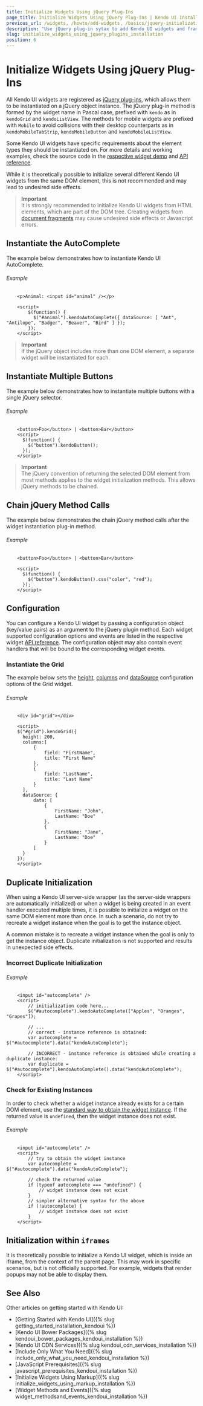 ```yaml
---
title: Initialize Widgets Using jQuery Plug-Ins
page_title: Initialize Widgets Using jQuery Plug-Ins | Kendo UI Installation
previous_url: /widgets, /howto/add-widgets, /basics/jquery-initialization, /intro/jquery-initialization
description: "Use jQuery plug-in sytax to add Kendo UI widgets and frameworks to your mobile website or web application."
slug: initialize_widgets_using_jquery_plugins_installation
position: 6
---
```


# Initialize Widgets Using jQuery Plug-Ins

All Kendo UI widgets are registered as [jQuery plug-ins](http://learn.jquery.com/plugins/), which allows them to be instantiated on a jQuery object instance.
The jQuery plug-in method is formed by the widget name in Pascal case, prefixed with `kendo` as in `kendoGrid` and `kendoListView`.
The methods for mobile widgets are prefixed with `Mobile` to avoid collisions with their desktop counterparts as in `kendoMobileTabStrip`, `kendoMobileButton` and `kendoMobileListView`.

Some Kendo UI widgets have specific requirements about the element types they should be instantiated on. For more details and working examples, check the source code in the [respective widget demo](http://demos.telerik.com/kendo-ui/) and [API reference](/api/javascript/kendo).

While it is theoretically possible to initialize several different Kendo UI widgets from the same DOM element, this is not recommended and may lead to undesired side effects.

> **Important**  
> It is strongly recommended to initialize Kendo UI widgets from HTML elements, which are part of the DOM tree.
Creating widgets from [document fragments](https://developer.mozilla.org/en-US/docs/Web/API/DocumentFragment) may cause undesired side effects or Javascript errors.

## Instantiate the AutoComplete

The example below demonstrates how to instantiate Kendo UI AutoComplete.

###### Example

```
	<p>Animal: <input id="animal" /></p>

	<script>
        $(function() {
          $("#animal").kendoAutoComplete({ dataSource: [ "Ant", "Antilope", "Badger", "Beaver", "Bird" ] });
        });
    </script>
```

> **Important**  
> If the jQuery object includes more than one DOM element, a separate widget will be instantiated for each.

## Instantiate Multiple Buttons

The example below demonstrates how to instantiate multiple buttons with a single jQuery selector.

###### Example

```
    <button>Foo</button> | <button>Bar</button>
    <script>
      $(function() {
        $("button").kendoButton();
      });
    </script>
```

> **Important**  
> The jQuery convention of returning the selected DOM element from most methods applies to the widget initialization methods. This allows jQuery methods to be chained.

## Chain jQuery Method Calls 

The example below demonstrates the chain jQuery method calls after the widget instantiation plug-in method.

###### Example

```
    <button>Foo</button> | <button>Bar</button>

    <script>
      $(function() {
        $("button").kendoButton().css("color", "red");
      });
    </script>
```

## Configuration

You can configure a Kendo UI widget by passing a configuration object (key/value pairs) as an argument to the jQuery plugin method. Each widget supported configuration options and events are listed in the respective widget [API reference](/api/javascript/kendo). The configuration object may also contain event handlers that will be bound to the corresponding widget events.

### Instantiate the Grid

The example below sets the [height](/api/javascript/ui/grid#configuration-height), [columns](/api/javascript/ui/grid#configuration-columns) and [dataSource](/api/javascript/ui/grid#configuration-dataSource) configuration options of the Grid widget.

###### Example

```
    <div id="grid"></div>

    <script>
    $("#grid").kendoGrid({
      height: 200,
      columns:[
          {
              field: "FirstName",
              title: "First Name"
          },
          {
              field: "LastName",
              title: "Last Name"
          }
      ],
      dataSource: {
          data: [
              {
                  FirstName: "John",
                  LastName: "Doe"
              },
              {
                  FirstName: "Jane",
                  LastName: "Doe"
              }
          ]
      }
    });
    </script>
```

## Duplicate Initialization

When using a Kendo UI server-side wrapper (as the server-side wrappers are automatically initialized) or when a widget is being created in an event handler executed multiple times, it is possible to initialize a widget on the same DOM element more than once. In such a scenario, do not try to recreate a widget instance when the goal is to get the instance object.     

A common mistake is to recreate a widget instance when the goal is only to get the instance object. Duplicate initialization is not supported and results in unexpected side effects.

### Incorrect Duplicate Initialization

###### Example

```
    <input id="autocomplete" />
    <script>
        // initialization code here...
        $("#autocomplete").kendoAutoComplete(["Apples", "Oranges", "Grapes"]);

        // ...
        // correct - instance reference is obtained:
        var autocomplete = $("#autocomplete").data("kendoAutoComplete");

        // INCORRECT - instance reference is obtained while creating a duplicate instance:
        var duplicate = $("#autocomplete").kendoAutoComplete().data("kendoAutoComplete");
    </script>
```

### Check for Existing Instances

In order to check whether a widget instance already exists for a certain DOM element, use the
[standard way to obtain the widget instance](/intro/installation/events-and-methods#obtain-a-reference-to-a-kendo-ui-widget-instance-using-jquery). If the returned value is `undefined`, then the widget instance does not exist.

###### Example

```
    <input id="autocomplete" />
    <script>
        // try to obtain the widget instance
        var autocomplete = $("#autocomplete").data("kendoAutoComplete");
        
        // check the returned value
        if (typeof autocomplete === "undefined") {
            // widget instance does not exist
        }
        // simpler alternative syntax for the above
        if (!autocomplete) {
            // widget instance does not exist
        }
    </script>
```

## Initialization within `iframes`

It is theoretically possible to initialize a Kendo UI widget, which is inside an iframe, from the context of the parent page.
This may work in specific scenarios, but is not officially supported. For example, widgets that render popups may not be able to display them.

## See Also

Other articles on getting started with Kendo UI:

* [Getting Started with Kendo UI]({% slug getting_started_installation_kendoui %})
* [Kendo UI Bower Packages]({% slug kendoui_bower_packages_kendoui_installation %})
* [Kendo UI CDN Services]({% slug kendoui_cdn_services_installation %})
* [Include Only What You Need]({% slug include_only_what_you_need_kendoui_installation %})
* [JavaScript Prerequisites]({% slug javascript_prerequisites_kendoui_installation %})
* [Initialize Widgets Using Markup]({% slug initialize_widgets_using_markup_installation %})
* [Widget Methods and Events]({% slug widget_methodsand_events_kendoui_installation %})